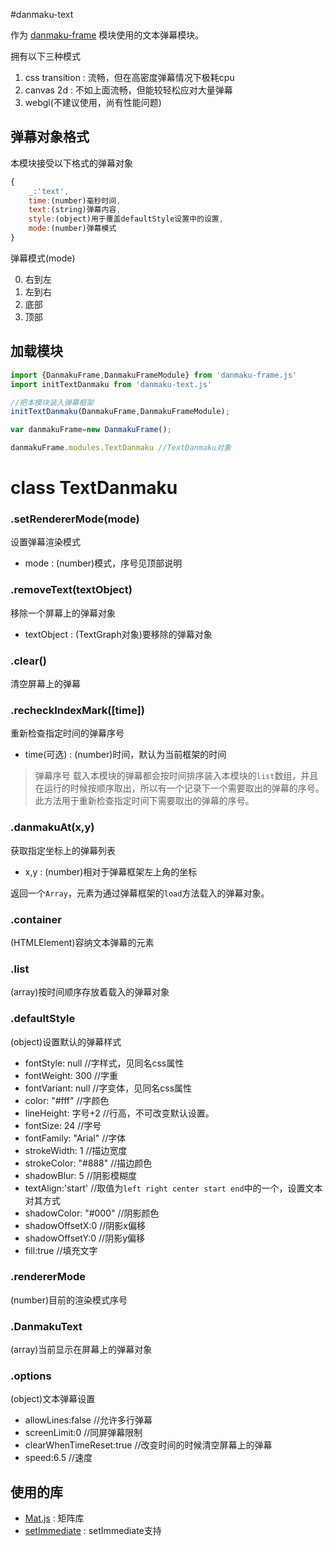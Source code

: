 #danmaku-text

作为 [danmaku-frame](https://coding.net/u/luojia/p/danmaku-frame) 模块使用的文本弹幕模块。

拥有以下三种模式

1. css transition : 流畅，但在高密度弹幕情况下极耗cpu
2. canvas 2d : 不如上面流畅，但能较轻松应对大量弹幕
3. webgl(不建议使用，尚有性能问题)

## 弹幕对象格式

本模块接受以下格式的弹幕对象
```javascript
{
	_:'text',
	time:(number)毫秒时间,
	text:(string)弹幕内容,
	style:(object)用于覆盖defaultStyle设置中的设置,
	mode:(number)弹幕模式
}
```

弹幕模式(mode)

0. 右到左
1. 左到右
2. 底部
3. 顶部

## 加载模块

```javascript
import {DanmakuFrame,DanmakuFrameModule} from 'danmaku-frame.js'
import initTextDanmaku from 'danmaku-text.js'

//把本模块装入弹幕框架
initTextDanmaku(DanmakuFrame,DanmakuFrameModule);

var danmakuFrame=new DanmakuFrame();

danmakuFrame.modules.TextDanmaku //TextDanmaku对象
```

# class TextDanmaku

### .setRendererMode(mode)
设置弹幕渲染模式

* mode : (number)模式，序号见顶部说明

### .removeText(textObject)
移除一个屏幕上的弹幕对象

* textObject : (TextGraph对象)要移除的弹幕对象

### .clear()
清空屏幕上的弹幕

### .recheckIndexMark([time])
重新检查指定时间的弹幕序号

* time(可选) :  (number)时间，默认为当前框架的时间

 > 弹幕序号
 > 载入本模块的弹幕都会按时间排序装入本模块的`list`数组，并且在运行的时候按顺序取出，所以有一个记录下一个需要取出的弹幕的序号。此方法用于重新检查指定时间下需要取出的弹幕的序号。

### .danmakuAt(x,y)
获取指定坐标上的弹幕列表

* x,y : (number)相对于弹幕框架左上角的坐标

返回一个`Array`，元素为通过弹幕框架的`load`方法载入的弹幕对象。

### .container
(HTMLElement)容纳文本弹幕的元素

### .list
(array)按时间顺序存放着载入的弹幕对象

### .defaultStyle
(object)设置默认的弹幕样式

* fontStyle: null //字样式，见同名css属性
* fontWeight: 300 //字重
* fontVariant: null //字变体，见同名css属性
* color: "#fff" //字颜色
* lineHeight: 字号+2 //行高，不可改变默认设置。
* fontSize: 24 //字号
* fontFamily: "Arial" //字体
* strokeWidth: 1 //描边宽度
* strokeColor: "#888" //描边颜色
* shadowBlur: 5 //阴影模糊度
* textAlign:'start' //取值为`left right center start end`中的一个，设置文本对其方式
* shadowColor: "#000" //阴影颜色
* shadowOffsetX:0 //阴影x偏移
* shadowOffsetY:0 //阴影y偏移
* fill:true //填充文字

### .rendererMode
(number)目前的渲染模式序号

### .DanmakuText
(array)当前显示在屏幕上的弹幕对象

### .options
(object)文本弹幕设置

* allowLines:false //允许多行弹幕
* screenLimit:0 //同屏弹幕限制
* clearWhenTimeReset:true //改变时间的时候清空屏幕上的弹幕
* speed:6.5 //速度

## 使用的库

* [Mat.js](https://coding.net/u/luojia/p/Mat.js/git) : 矩阵库
* [setImmediate](https://github.com/YuzuJS/setImmediate) : setImmediate支持
